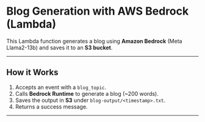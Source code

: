 # Blog Generation with AWS Bedrock (Lambda)

This Lambda function generates a blog using **Amazon Bedrock** (Meta Llama2-13b) and saves it to an **S3 bucket**.

---

## How it Works

1. Accepts an event with a `blog_topic`.
2. Calls **Bedrock Runtime** to generate a blog (\~200 words).
3. Saves the output in **S3** under `blog-output/<timestamp>.txt`.
4. Returns a success message.

---
